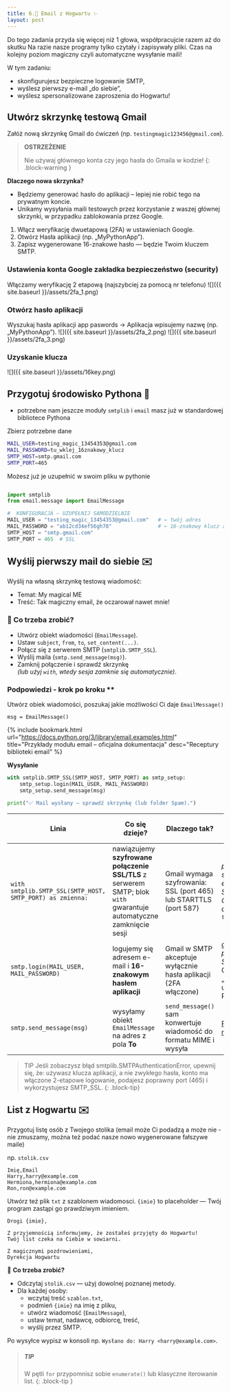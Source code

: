 ```yaml
---
title: 6.🔮 Email z Hogwartu ✨
layout: post
---
```


Do tego zadania przyda się więcej niż 1 głowa, współpracujcie razem aż do skutku 
Na razie nasze programy tylko czytały i zapisywały pliki. Czas na kolejny poziom magiczny czyli automatyczne wysyłanie maili!


W tym zadaniu:
- skonfigurujesz bezpieczne logowanie SMTP,
- wyślesz pierwszy e-mail „do siebie”,
- wyślesz spersonalizowane zaproszenia do Hogwartu!


## Utwórz skrzynkę testową Gmail

Załóż nową skrzynkę Gmail do ćwiczeń (np. `testingmagic123456@gmail.com`).

> **OSTRZEŻENIE**
>
> Nie używaj głównego konta czy jego hasła do Gmaila w kodzie!
{: .block-warning }


**Dlaczego nowa skrzynka?**
- Będziemy generować hasło do aplikacji – lepiej nie robić tego na prywatnym koncie.
- Unikamy wysyłania maili testowych przez korzystanie z waszej głównej skrzynki, w przypadku zablokowania przez Google.


1. Włącz weryfikację dwuetapową (2FA) w ustawieniach Google.
2. Otwórz Hasła aplikacji (np. „MyPythonApp”).
3. Zapisz wygenerowane 16-znakowe hasło — będzie Twoim kluczem SMTP.


### Ustawienia konta Google zakładka bezpieczeństwo (security)

Włączamy weryfikację 2 etapową (najszybciej za pomocą nr telefonu)
![]({{ site.baseurl }}/assets/2fa_1.png)


### Otwórz hasło aplikacji

Wyszukaj hasła aplikacji app paswords
 → Aplikacja wpisujemy nazwę (np. „MyPythonApp”).
![]({{ site.baseurl }}/assets/2fa_2.png)
![]({{ site.baseurl }}/assets/2fa_3.png)

### Uzyskanie klucza 

![]({{ site.baseurl }}/assets/16key.png)

## Przygotuj środowisko Pythona 🐍


- potrzebne nam jeszcze moduły `smtplib` i `email` masz już w standardowej bibliotece Pythona

Zbierz potrzebne dane

```bash
MAIL_USER=testing_magic_13454353@gmail.com
MAIL_PASSWORD=tu_wklej_16znakowy_klucz
SMTP_HOST=smtp.gmail.com
SMTP_PORT=465
```

Możesz już je uzupełnić w swoim pliku w pythonie

```python

import smtplib
from email.message import EmailMessage

#  KONFIGURACJA – UZUPEŁNIJ SAMODZIELNIE
MAIL_USER = "testing_magic_13454353@gmail.com"   # ← twój adres
MAIL_PASSWORD = "ab12cd34ef56gh78"               # ← 16-znakowy klucz aplikacji
SMTP_HOST = "smtp.gmail.com"
SMTP_PORT = 465  # SSL

```

## Wyślij pierwszy mail do siebie ✉️

Wyślij na własną skrzynkę testową wiadomość:

- Temat: My magical ME
- Treść: Tak magiczny email, że oczarował nawet mnie!

### 🤔 Co trzeba zrobić?

- Utwórz obiekt wiadomości (`EmailMessage`).
- Ustaw `subject`, `from`, `to`, `set_content(...)`.
- Połącz się z serwerem SMTP (`smtplib.SMTP_SSL`).
- Wyślij maila (`smtp.send_message(msg)`).
- Zamknij połączenie i sprawdź skrzynkę  
  *(lub użyj `with`, wtedy sesja zamknie się automatycznie)*.


### Podpowiedzi - krok po kroku **

Utwórz obiek wiadomości, poszukaj jakie możliwości Ci daje  `EmailMessage()`
```
msg = EmailMessage()
```

{% include bookmark.html
   url="https://docs.python.org/3/library/email.examples.html"
   title="Przykłady modułu email – oficjalna dokumentacja"
   desc="Receptury biblioteki email" %}


**Wysyłanie**

```python
with smtplib.SMTP_SSL(SMTP_HOST, SMTP_PORT) as smtp_setup:
    smtp_setup.login(MAIL_USER, MAIL_PASSWORD)
    smtp_setup.send_message(msg)

print("✅ Mail wysłany — sprawdź skrzynkę (lub folder Spam).")
```

| Linia | Co się dzieje? | Dlaczego tak? | Gdzie szukać więcej |
|-------|---------------|---------------|---------------------|
| `with smtplib.SMTP_SSL(SMTP_HOST, SMTP_PORT) as zmienna:` | nawiązujemy **szyfrowane połączenie SSL/TLS** z serwerem SMTP; blok `with` gwarantuje automatyczne zamknięcie sesji | Gmail wymaga szyfrowania: SSL (port 465) lub STARTTLS (port 587) | *python smtplib SSL example*<br>*SMTP Objects* w dokumentacji `smtplib` |
| `smtp.login(MAIL_USER, MAIL_PASSWORD)` | logujemy się adresem e-mail i **16-znakowym hasłem aplikacji** | Gmail w SMTP akceptuje wyłącznie hasła aplikacji (2FA włączone) | *gmail app password SMTP*<br>Google Help „Sign in using App Passwords” |
| `smtp.send_message(msg)` | wysyłamy obiekt `EmailMessage` na adres z pola **To** | `send_message()` sam konwertuje wiadomość do formatu MIME i wysyła | [Przykłady modułu `email`](https://docs.python.org/3/library/email.examples.html) |



> TIP
> Jeśli zobaczysz błąd smtplib.SMTPAuthenticationError, upewnij się, że:
> używasz klucza aplikacji, a nie zwykłego hasła,
> konto ma włączone 2-etapowe logowanie,
> podajesz poprawny port (465) i wykorzystujesz SMTP_SSL.
{: .block-tip}


## List z Hogwartu ✉️

Przygotuj listę osób z Twojego stolika (email może Ci podadzą a może nie - nie zmuszamy, można też podać nasze nowo wygenerowane fałszywe maile)

np. `stolik.csv`

```
Imię,Email
Harry,harry@example.com
Hermiona,hermiona@example.com
Ron,ron@example.com
```

Utwórz też plik `txt` z szablonem wiadomosci. `{imie}` to placeholder — Twój program zastąpi go prawdziwym imieniem.

```
Drogi {imie},

Z przyjemnością informujemy, że zostałeś przyjęty do Hogwartu!
Twój list czeka na Ciebie w sowiarni.

Z magicznymi pozdrowieniami,
Dyrekcja Hogwartu
```

🤔 **Co trzeba zrobić?**

- Odczytaj `stolik.csv` — użyj dowolnej poznanej metody.  
- Dla każdej osoby:  
  - wczytaj treść `szablon.txt`,  
  - podmień `{imie}` na imię z pliku,  
  - utwórz wiadomość (`EmailMessage`),  
  - ustaw temat, nadawcę, odbiorcę, treść,  
  - wyślij przez SMTP.  

Po wysyłce wypisz w konsoli np. `Wysłano do: Harry <harry@example.com>`.

> ##### TIP
>
> W pętli `for` przypomnisz sobie `enumerate()` lub klasyczne iterowanie list.
{: .block-tip }